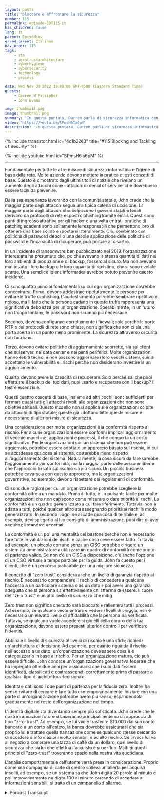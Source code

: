 ```yaml
---
layout: posts
title: "Bloccare e affrontare la sicurezza"
number: 115
permalink: episode-EDT115-it
has_children: false
lang: it
parent: Episódios
grand_parent: Italiano
nav_order: 115
tags:
    - zta
    - zerotrustarchitecture
    - cyberhygiene
    - cybersecurity
    - technology
    - process

date: Wed Nov 30 2022 19:00:00 GMT-0500 (Eastern Standard Time)
guests:
    - Darren W Pulsipher
    - John Evans

img: thumbnail.png
image: thumbnail.png
summary: "In questa puntata, Darren parla di sicurezza informatica con il ritorno dell'ospite John Evans, Chief Technology Advisor presso World Wide Technology (WWT)."
video: "https://youtu.be/SPmsH6Ia6pM"
description: "In questa puntata, Darren parla di sicurezza informatica con il ritorno dell'ospite John Evans, Chief Technology Advisor presso World Wide Technology (WWT)."
---
```


<div>
{% include transistor.html id="4c1b2203" title="#115 Blocking and Tackling of Security" %}

{% include youtube.html id="SPmsH6Ia6pM" %}
</div>

---

Fondamentale per tutte le altre misure di sicurezza informatica è l'igiene di base della rete. Molte aziende devono mettere in pratica questi concetti di base. Questo è dimostrato dagli ultimi titoli di notizie che rivelano un aumento degli attacchi come i attacchi di denial of service, che dovrebbero essere facili da prevenire.

Dalla sua esperienza lavorando con la comunità statale, John crede che la maggior parte degli attacchi segua una tipica catena di uccisione. La maggior parte degli attacchi che colpiscono i governi statali e locali derivano da protocolli di rete esposti o phishing tramite email. Questi sono punti di ingresso attrattivi per gli hacker e una volta entrati, pratiche di patching scadenti sono solitamente le responsabili che permettono loro di ottenere una base solida e spostarsi lateralmente. Ciò, combinato con politiche di password deboli o una debole applicazione delle politiche di password e l'incapacità di recuperare, può portare al disastro.

In un incidente di ransomware ben pubblicizzato nel 2019, l'organizzazione interessata ha presumuto che, poiché avevano la stessa quantità di dati nei loro ambienti di produzione e di backup, fossero al sicuro. Ma non avevano mai testato i loro backup o le loro capacità di ripristino, che si sono rivelate scarse. Una semplice igiene informatica avrebbe potuto prevenire questo incidente.

Ci sono quattro principi fondamentali su cui ogni organizzazione dovrebbe concentrarsi. Primo, devono addestrare ripetutamente le persone per evitare le truffe di phishing. L'addestramento potrebbe sembrare ripetitivo o noioso, ma il fatto che le persone cadano in queste truffe rappresenta una significativa debolezza per un'organizzazione. Sperabilmente, in un futuro non troppo lontano, le password non saranno più necessarie.

Secondo, devono configurare correttamente i firewall; solo perché le porte RTP o dei protocolli di rete sono chiuse, non significa che non ci sia una porta aperta in un punto meno prominente. La sicurezza attraverso oscurità non funziona.

Terzo, devono evitare politiche di aggiornamento scorrette, sia sul client che sul server, nei data center e nei punti periferici. Molte organizzazioni hanno debiti tecnici e non possono aggiornare i loro vecchi sistemi, quindi accettano le vulnerabilità e i rischi perché non desiderano investire in un aggiornamento.

Quarto, devono avere la capacità di recuperare. Solo perché sai che puoi effettuare il backup dei tuoi dati, puoi usarlo e recuperare con il backup? Il test è essenziale.

Questi quattro concetti di base, insieme ad altri pochi, sono sufficienti per fermare quasi tutti gli attacchi rivolti alle organizzazioni che non sono obiettivi abituali. Questo modello non si applica alle organizzazioni colpite da attacchi di tipo statale; queste già adottano tutte queste misure e necessitano di ulteriori misure di sicurezza.

Una considerazione per molte organizzazioni è la conformità rispetto al rischio. Per alcune organizzazioni essere conformi implica l'aggiornamento di vecchie macchine, applicazioni e processi, il che comporta un costo significativo. Per le organizzazioni con un sistema che non può essere aggiornato, potrebbe essere adottato un approccio basato sul rischio, in cui se accadesse qualcosa al sistema, costerebbe meno rispetto all'aggiornamento del sistema. Naturalmente, la cosa sicura da fare sarebbe l'aggiornamento per conformità, ma la maggior parte delle persone ritiene che l'approccio basato sul rischio sia più sicuro. Un piccolo business potrebbe cavarsela con questo approccio, ma le organizzazioni governative, ad esempio, devono rispettare dei regolamenti di conformità.

Ci sono due ragioni per cui un'organizzazione potrebbe scegliere la conformità oltre a un mandato. Prima di tutto, è un pulsante facile per molte organizzazioni che non capiscono come misurare o dare priorità ai rischi. La conformità è un quadro generalizzato a cui fare riferimento. Tuttavia, non è adatta a tutti, poiché qualcun altro sta assegnando priorità ai rischi in modo generalizzato. In secondo luogo, se accade qualcosa di terribile e, ad esempio, devi spiegarlo al tuo consiglio di amministrazione, puoi dire di aver seguito gli standard accettati.

La conformità è un po' una mentalità del bastone perché non è necessario fare tutte le valutazioni dei rischi e capire cosa deve essere fatto. Tuttavia, ad esempio, un piccolo comune senza un CISO potrebbe dirigere un sistemista amministratore a utilizzare un quadro di conformità come punto di partenza valido. Se non c'è un CISO a disposizione, c'è anche l'opzione di un CISO virtuale a tempo parziale per la guida. John fa questo per i clienti, che è un percorso praticabile per una migliore sicurezza.

Il concetto di "zero trust" considera anche un livello di garanzia rispetto al rischio. È necessario comprendere il rischio di concedere a qualcuno l'accesso a un particolare sistema o ad un dato e poi avere una garanzia adeguata che la persona sia effettivamente chi afferma di essere. Il cuore del "zero trust" è un alto livello di sicurezza che mitig

Zero trust non significa che tutto sarà bloccato e rallenterà tutti i processi. Ad esempio, se qualcuno vuole entrare e vedere i livelli di pioggia, non è necessario un elevato livello di affidabilità che la persona sia verificata. Tuttavia, se qualcuno vuole accedere ai gioielli della corona della tua organizzazione, devono essere presenti ulteriori controlli per verificare l'identità.

Abbinare il livello di sicurezza al livello di rischio è una sfida; richiede un'architettura di decisione. Ad esempio, per quanto riguarda il rischio nell'accesso a un dato, un'organizzazione deve sapere cosa è e categorizzarlo in base al rischio. Per un'organizzazione matura, ciò può essere difficile. John conosce un'organizzazione governativa federale che ha impiegato oltre due anni per assicurarsi che i suoi dati fossero identificati, classificati e contrassegnati correttamente prima di passare a qualsiasi tipo di architettura decisionale.

Identità e dati sono i due punti di partenza per la fiducia zero. Inoltre, ha senso evitare di cercare e fare tutto contemporaneamente. Iniziare con una parte di un'organizzazione potrebbe avere più senso, espandendola gradualmente nel resto dell'organizzazione nel tempo.

L'identità digitale sta diventando sempre più sofisticata. John crede che le nostre transazioni future si baseranno principalmente su un approccio di tipo "zero-trust". Ad esempio, se lui vuole trasferire $10.000 dal suo conto bancario a un conto all'estero, la banca dovrebbe assicurarsi che sia proprio lui e trattare quella transazione come se qualcuno stesse cercando di accedere a informazioni molto sensibili e ad alto rischio. Se invece lui va al negozio a comprare una tazza di caffè da un dollaro, quel livello di sicurezza che sia lui che effettua l'acquisto è superfluo. Molti di questi principi di "zero-trust" troveranno spazio nella nostra vita quotidiana.

L'analisi comportamentale dell'utente verrà presa in considerazione. Proprio come una compagnia di carte di credito solleva un'allerta per acquisti insoliti, ad esempio, se un sistema sa che John digita 20 parole al minuto e poi improvvisamente ne digita 100 al minuto cercando di accedere a informazioni sensibili, si tratta di un campanello d'allarme.



<details>
<summary> Podcast Transcript </summary>

<p></p>

</details>
